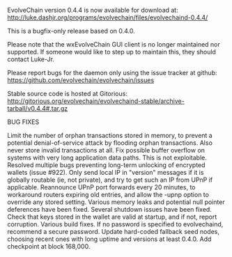 EvolveChain version 0.4.4 is now available for download at:
http://luke.dashjr.org/programs/evolvechain/files/evolvechaind-0.4.4/

This is a bugfix-only release based on 0.4.0.

Please note that the wxEvolveChain GUI client is no longer maintained nor supported. If someone would like to step up to maintain this, they should contact Luke-Jr.

Please report bugs for the daemon only using the issue tracker at github:
https://github.com/evolvechain/evolvechain/issues

Stable source code is hosted at Gitorious:
http://gitorious.org/evolvechain/evolvechaind-stable/archive-tarball/v0.4.4#.tar.gz

BUG FIXES

Limit the number of orphan transactions stored in memory, to prevent a potential denial-of-service attack by flooding orphan transactions. Also never store invalid transactions at all.
Fix possible buffer overflow on systems with very long application data paths. This is not exploitable.
Resolved multiple bugs preventing long-term unlocking of encrypted wallets (issue #922).
Only send local IP in "version" messages if it is globally routable (ie, not private), and try to get such an IP from UPnP if applicable.
Reannounce UPnP port forwards every 20 minutes, to workaround routers expiring old entries, and allow the -upnp option to override any stored setting.
Various memory leaks and potential null pointer deferences have been
fixed.
Several shutdown issues have been fixed.
Check that keys stored in the wallet are valid at startup, and if not,
report corruption.
Various build fixes.
If no password is specified to evolvechaind, recommend a secure password.
Update hard-coded fallback seed nodes, choosing recent ones with long uptime and versions at least 0.4.0.
Add checkpoint at block 168,000.

